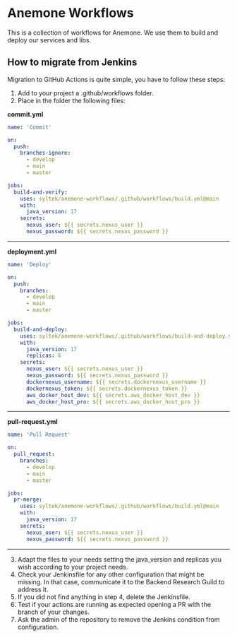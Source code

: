 # Anemone Workflows

This is a collection of workflows for Anemone. We use them to build and deploy our services and libs.

## How to migrate from Jenkins

Migration to GitHub Actions is quite simple, you have to follow these steps:

1. Add to your project a .github/workflows folder.
2. Place in the folder the following files:

**commit.yml**
```yaml
name: 'Commit'

on:
  push:
    branches-ignore:
      - develop
      - main
      - master

jobs:
  build-and-verify:
    uses: syltek/anemone-workflows/.github/workflows/build.yml@main
    with:
      java_version: 17
    secrets:
      nexus_user: ${{ secrets.nexus_user }}
      nexus_password: ${{ secrets.nexus_password }}
```
***

**deployment.yml**
```yaml
name: 'Deploy'

on:
  push:
    branches:
      - develop
      - main
      - master

jobs:
  build-and-deploy:
    uses: syltek/anemone-workflows/.github/workflows/build-and-deploy.yml@main
    with:
      java_version: 17
      replicas: 6
    secrets:
      nexus_user: ${{ secrets.nexus_user }}
      nexus_password: ${{ secrets.nexus_password }}
      dockernexus_username: ${{ secrets.dockernexus_username }}
      dockernexus_token: ${{ secrets.dockernexus_token }}
      aws_docker_host_dev: ${{ secrets.aws_docker_host_dev }}
      aws_docker_host_pro: ${{ secrets.aws_docker_host_pro }}
```
***
**pull-request.yml**
```yaml
name: 'Pull Request'

on:
  pull_request:
    branches:
      - develop
      - main
      - master

jobs:
  pr-merge:
    uses: syltek/anemone-workflows/.github/workflows/build.yml@main
    with:
      java_version: 17
    secrets:
      nexus_user: ${{ secrets.nexus_user }}
      nexus_password: ${{ secrets.nexus_password }}
```
***
3. Adapt the files to your needs setting the java_version and replicas you wish according to your project needs.
4. Check your Jenkinsfile for any other configuration that might be missing. In that case, communicate it to the Backend Research Guild to address it.
5. If you did not find anything in step 4, delete the Jenkinsfile.
6. Test if your actions are running as expected opening a PR with the branch of your changes.
7. Ask the admin of the repository to remove the Jenkins condition from configuration.
